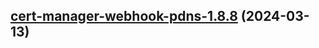 

## [cert-manager-webhook-pdns-1.8.8](https://github.com/cyr-ius/truenas-charts/compare/cert-manager-webhook-pdns-1.8.7...cert-manager-webhook-pdns-1.8.8) (2024-03-13)

